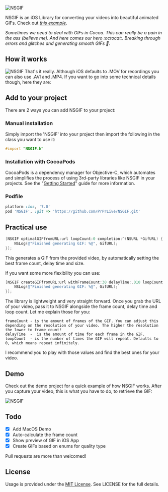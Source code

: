 ![NSGIF](https://dl.dropboxusercontent.com/s/0rq3fr0dtpvwd4h/NSGIF-header.png?dl=0)

NSGIF is an iOS Library for converting your videos into beautiful animated GIFs.
Check out [_this example_](http://files.parsetfss.com/2677410f-fd15-46aa-a2fa-258c85d4da30/tfss-2215cfe6-03b5-4546-8422-d292f875efb9-whom.gif). 

_Sometimes we need to deal with GIFs in Cocoa. This can really be a pain in the ass (believe me). And here comes our hero :octocat:. Breaking through errors and glitches and generating smooth GIFs :dash:._

## How it works
![NSGIF](https://dl.dropboxusercontent.com/s/nsh0s1shh9fbqpu/NSGIF-HIW.png?dl=0)
That's it really. Although iOS defaults to .MOV for recordings you can also use .AVI and .MP4. If you want to go into some technical details though, here they are:

## Add to your project

There are 2 ways you can add NSGIF to your project:

### Manual installation

Simply import the 'NSGIF' into your project then import the following in the class you want to use it: 
```objective-c
#import "NSGIF.h"
```      
### Installation with CocoaPods

CocoaPods is a dependency manager for Objective-C, which automates and simplifies the process of using 3rd-party libraries like NSGIF in your projects. See the "[Getting Started](http://guides.cocoapods.org/syntax/podfile.html)" guide for more information.

### Podfile
```ruby
platform :ios, '7.0'
pod 'NSGIF', :git => 'https://github.com/PrPrLive/NSGIF.git'
```

## Practical use
```objective-c
[NSGIF optimalGIFfromURL:url loopCount:0 completion:^(NSURL *GifURL) {
    NSLog(@"Finished generating GIF: %@", GifURL);
}];
```
This generates a GIF from the provided video, by automatically setting the best frame count, delay time and size.

If you want some more flexibility you can use:
```objective-c
[NSGIF createGIFfromURL:url withFrameCount:30 delayTime:.010 loopCount:0 completion:^(NSURL *GifURL) {
    NSLog(@"Finished generating GIF: %@", GifURL);
}];
```
The library is lightweight and very straight forward. Once you grab the URL of your video, pass it to NSGIF alongside the frame count, delay time and loop count. 
Let me explain those for you: 
```
frameCount - is the amount of frames of the GIF. You can adjust this depending on the resolution of your video. The higher the resolution the lower to frame count!
delayTime  -  is the amount of time for each frame in the GIF.
loopCount  - is the number of times the GIF will repeat. Defaults to 0, which means repeat infinitely.
```
I recommend you to play with those values and find the best ones for your video.

## Demo

Check out the demo project for a quick example of how NSGIF works. After you capture your video, this is what you have to do, to retrieve the GIF:

![NSGIF](https://dl.dropboxusercontent.com/s/p02c6l7rzk6mf6m/NSGIF-HT.gif?dl=0)

## Todo
- [X] Add MacOS Demo
- [X] Auto-calculate the frame count
- [X] Show preview of GIF in iOS App
- [X] Create GIFs based on enums for quality type 

Pull requests are more than welcomed!

## License
Usage is provided under the [MIT License](http://http//opensource.org/licenses/mit-license.php). See LICENSE for the full details.

